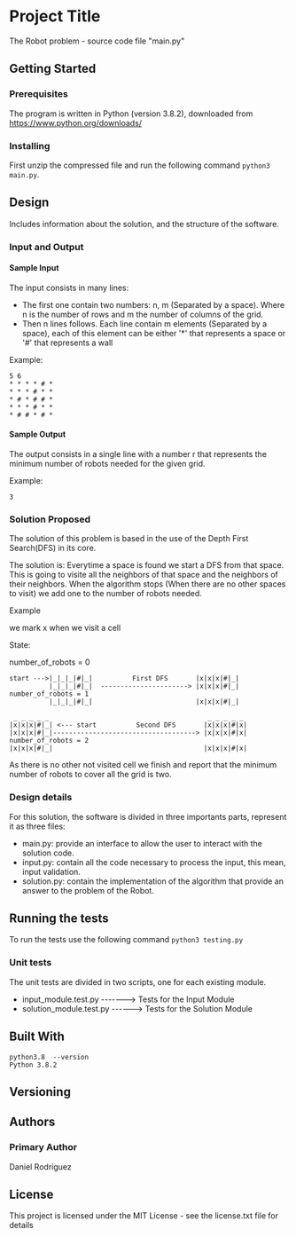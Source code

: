 # Project Title

The Robot problem -  source code file "main.py"

## Getting Started

### Prerequisites

The program is written in Python (version 3.8.2),
downloaded from https://www.python.org/downloads/

### Installing

First unzip the compressed file and run the following command ```python3 main.py```.

## Design
Includes information about the solution, and the structure of the software.

### Input and Output

#### Sample Input

The input consists in many lines:

- The first one contain two numbers: n, m (Separated by a space). Where n is the number of rows and m the number of columns of the grid.
- Then n lines follows. Each line contain m elements (Separated by a space), each of this element can be either '*' that represents a space or '#' that represents a wall

Example:
```
5 6
* * * * # * 
* * * # * *
* # * # # *
* * * # * *
* # # * # *
```

#### Sample Output

The output consists in a single line with a number r that represents the minimum number of robots needed for the given grid.

Example:
```
3
```

### Solution Proposed
The solution of this problem is based in the use of the Depth First Search(DFS) in its core.

The solution is: Everytime a space is found we start a DFS from that space. This is going to visite all the neighbors of that
space and the neighbors of their neighbors. When the algorithm stops (When there are no other spaces to visit) we add one to
the number of robots needed.

Example

we mark x when we visit a cell 

State:

number_of_robots = 0
```        _ _ _ _ _                            _ _ _ _ _ 
start --->|_|_|_|#|_|          First DFS       |x|x|x|#|_|
          |_|_|_|#|_|  ----------------------> |x|x|x|#|_|  number_of_robots = 1
          |_|_|_|#|_|                          |x|x|x|#|_|

 _ _ _ _ _                                        _ _ _ _ _ 
|x|x|x|#|_| <--- start          Second DFS       |x|x|x|#|x|
|x|x|x|#|_|------------------------------------> |x|x|x|#|x| number_of_robots = 2
|x|x|x|#|_|                                      |x|x|x|#|x|
```

As there is no other not visited cell we finish and report that the minimum number
of robots to cover all the grid is two.

### Design details
For this solution, the software is divided in three importants parts, represent it as three files:

- main.py: provide an interface to allow the user to interact with the solution code.
- input.py: contain all the code necessary to process the input, this mean, input validation.
- solution.py: contain the implementation of the algorithm that provide an answer to the problem of the Robot.

## Running the tests

To run the tests use the following command ```python3 testing.py```

### Unit tests

The unit tests are divided in two scripts, one for each existing module.

- input_module.test.py -------> Tests for the Input Module
- solution_module.test.py ------> Tests for the Solution Module

## Built With

```
python3.8  --version
Python 3.8.2

```

## Versioning

## Authors

### Primary Author

Daniel Rodriguez

## License

This project is licensed under the MIT License - see the license.txt file for details
